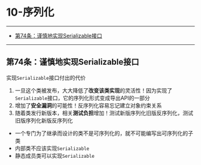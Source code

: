 # 10-序列化

---

- [第74条：谨慎地实现Serializable接口](#第74条谨慎地实现serializable接口)

---

## 第74条：谨慎地实现Serializable接口

实现`Serializable`接口付出的代价
1. 一旦这个类被发布，大大降低了**改变该类实现**的灵活性！因为实现了`Serializable`接口，它的序列化形式变成导出API的一部分
2. 增加了**安全漏洞**的可能性！反序列化容易忘记建立对象约束关系
3. 随着类发行新版本，相关**测试负担**增加！测试新版序列化旧版反序列化，测试旧版序列化新版反序列化

* 一个专门为了继承而设计的类不是可序列化的，就不可能编写出可序列化的子类
* 内部类不应该实现`Serializable`
* 静态成员类可以实现`Serializable`